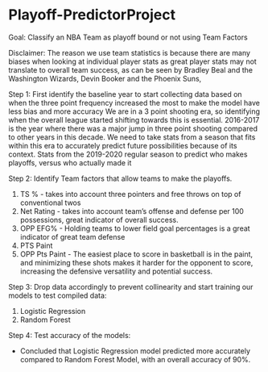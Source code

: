 # Playoff-PredictorProject 

Goal: Classify an NBA Team as playoff bound or not using Team Factors 

Disclaimer: The reason we use team statistics is because there are many biases when looking at individual player stats as great player stats may not translate to overall team success, as can be seen by Bradley Beal and the Washington Wizards, Devin Booker and the Phoenix Suns, 


Step 1: First identify the baseline year to start collecting data based on when the three point frequency increased the most to make the model have less bias and more accuracy
We are in a 3 point shooting era, so identifying when the overall league started shifting towards this is essential. 2016-2017 is the year where there was a major jump in three point shooting compared to other years in this decade. 
We need to take stats from a season that fits within this era to accurately predict future possibilities because of its context.
Stats from the 2019-2020 regular season to predict who makes playoffs, versus who actually made it

Step 2: Identify Team factors that allow teams to make the playoffs. 
1) TS %  - takes into account three pointers and free throws on top of conventional twos
2) Net Rating - takes into account team’s offense and defense per 100 possessions, great indicator of overall success. 
3) OPP EFG% - Holding teams to lower field goal percentages is a great indicator of great team defense
4) PTS Paint
5) OPP Pts Paint - The easiest place to score in basketball is in the paint, and minimizing these shots makes it harder for the opponent to score, increasing the defensive versatility and potential success. 

Step 3: Drop data accordingly to prevent collinearity and start training our models to test compiled data: 
1) Logistic Regression
2) Random Forest

Step 4: Test accuracy of the models: 
- Concluded that Logistic Regression model predicted more accurately compared to Random Forest Model, with an overall accuracy of 90%.
